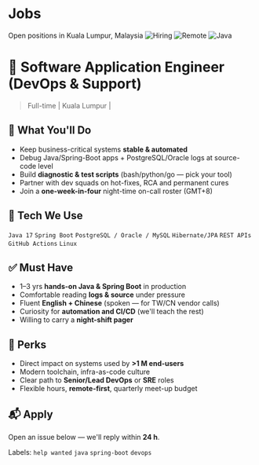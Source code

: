 # Jobs
Open positions in Kuala Lumpur, Malaysia 
![Hiring](https://img.shields.io/badge/Hiring-Now-brightgreen)
![Remote](https://img.shields.io/badge/Location-Malaysia%2FRemote-blue)
![Java](https://img.shields.io/badge/Stack-Java%20%7C%20Spring%20Boot-orange)

# 🔧 Software Application Engineer (DevOps & Support)
> Full-time | Kuala Lumpur  | 

## 🚀 What You'll Do
- Keep business-critical systems **stable & automated**  
- Debug Java/Spring-Boot apps + PostgreSQL/Oracle logs at source-code level  
- Build **diagnostic & test scripts** (bash/python/go — pick your tool)  
- Partner with dev squads on hot-fixes, RCA and permanent cures  
- Join a **one-week-in-four** night-time on-call roster (GMT+8)

## 🎯 Tech We Use
`Java 17` `Spring Boot` `PostgreSQL / Oracle / MySQL` `Hibernate/JPA` `REST APIs` `GitHub Actions` `Linux`

## ✅ Must Have
- 1–3 yrs **hands-on Java & Spring Boot** in production  
- Comfortable reading **logs & source** under pressure  
- Fluent **English + Chinese** (spoken — for TW/CN vendor calls)  
- Curiosity for **automation and CI/CD** (we'll teach the rest)  
- Willing to carry a **night-shift pager**

## 🎁 Perks
- Direct impact on systems used by **>1 M end-users**  
- Modern toolchain, infra-as-code culture  
- Clear path to **Senior/Lead DevOps** or **SRE** roles  
- Flexible hours, **remote-first**, quarterly meet-up budget

## 📬 Apply
Open an issue below — we'll reply within **24 h**.

Labels: `help wanted`  `java` `spring-boot` `devops`   
